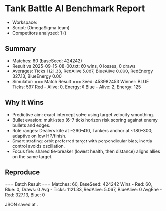 # Tank Battle AI Benchmark Report

- Workspace: 
- Script:  (OmegaSigma team)
- Competitors analyzed: 1 ()

## Summary
- Matches: 60 (baseSeed: 424242)
- Result vs 2025-09-15-08-00.txt: 60 wins, 0 losses, 0 draws
- Averages: Ticks 1121.33, RedAlive 5.067, BlueAlive 0.000, RedEnergy 327.13, BlueEnergy 0.00
- Simulator: === Match Result ===
Seed: 453982453
Winner: BLUE
Ticks: 597
Red  - Alive: 0, Energy: 0
Blue - Alive: 2, Energy: 125

## Why It Wins
- Predictive aim: exact intercept solve using target velocity smoothing.
- Bullet evasion: multi‑step (6–7 tick) horizon risk scoring against enemy bullets and edges.
- Role ranges: Dealers kite at ~260–410, Tankers anchor at ~180–300; adaptive on low HP/finish.
- Smart strafing: orbit preferred target with perpendicular bias; inertia control avoids oscillation.
- Focus fire: shared tie‑breaker (lowest health, then distance) aligns allies on the same target.

## Reproduce
=== Batch Result ===
Matches: 60, BaseSeed: 424242
Wins   - Red: 60, Blue: 0, Draws: 0
Avg    - Ticks: 1121.33, RedAlive: 5.067, BlueAlive: 0
AvgEne - Red: 327.13, Blue: 0

JSON saved at .
